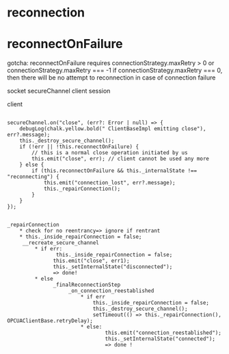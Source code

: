 


# reconnection


# reconnectOnFailure

gotcha: 
reconnectOnFailure requires  connectionStrategy.maxRetry > 0 or connectionStrategy.maxRetry === -1
if connectionStrategy.maxRetry === 0, then there will be no attempt to reconnection in case of connection failure





   socket
       secureChannel
           client
              session


client
```

secureChannel.on("close", (err?: Error | null) => {
    debugLog(chalk.yellow.bold(" ClientBaseImpl emitting close"), err?.message);
    this._destroy_secure_channel();
    if (!err || !this.reconnectOnFailure) {
        // this is a normal close operation initiated by us
        this.emit("close", err); // client cannot be used any more
    } else {
        if (this.reconnectOnFailure && this._internalState !== "reconnecting") {
            this.emit("connection_lost", err?.message); 
            this._repairConnection();
        }
    }
});


_repairConnection
    * check for no reentrancy=> ignore if rentrant
    * this._inside_repairConnection = false;                
     __recreate_secure_channel
         * if err:
                this._inside_repairConnection = false;                
               this.emit("close", err1);
               this._setInternalState("disconnected");
               => done!
         * else 
               _finalReconnectionStep
                    _on_connection_reestablished   
                        * if err 
                            this._inside_repairConnection = false;
                            this._destroy_secure_channel();
                            setTimeout(() => this._repairConnection(), OPCUAClientBase.retryDelay);
                        * else:
                                this.emit("connection_reestablished");
                                this._setInternalState("connected");
                                => done !

```
